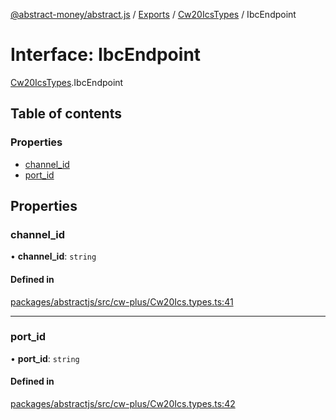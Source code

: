 [@abstract-money/abstract.js](../README.md) / [Exports](../modules.md) / [Cw20IcsTypes](../modules/Cw20IcsTypes.md) / IbcEndpoint

# Interface: IbcEndpoint

[Cw20IcsTypes](../modules/Cw20IcsTypes.md).IbcEndpoint

## Table of contents

### Properties

- [channel\_id](Cw20IcsTypes.IbcEndpoint.md#channel_id)
- [port\_id](Cw20IcsTypes.IbcEndpoint.md#port_id)

## Properties

### channel\_id

• **channel\_id**: `string`

#### Defined in

[packages/abstractjs/src/cw-plus/Cw20Ics.types.ts:41](https://github.com/Abstract-OS/abstract.js/blob/c46b309/packages/abstractjs/src/cw-plus/Cw20Ics.types.ts#L41)

___

### port\_id

• **port\_id**: `string`

#### Defined in

[packages/abstractjs/src/cw-plus/Cw20Ics.types.ts:42](https://github.com/Abstract-OS/abstract.js/blob/c46b309/packages/abstractjs/src/cw-plus/Cw20Ics.types.ts#L42)
